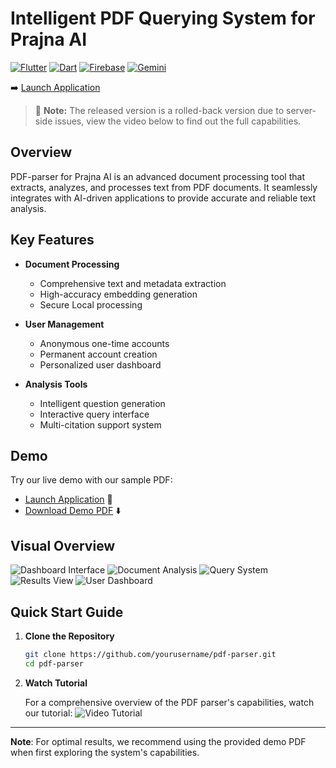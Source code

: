# Intelligent PDF Querying System for Prajna AI
[![Flutter](https://img.shields.io/badge/Flutter-02569B?style=for-the-badge&logo=flutter&logoColor=white)](https://flutter.dev/)
[![Dart](https://img.shields.io/badge/Dart-0175C2?style=for-the-badge&logo=dart&logoColor=white)](https://dart.dev/)
[![Firebase](https://img.shields.io/badge/Firebase-FFCA28?style=for-the-badge&logo=firebase&logoColor=black)](https://firebase.google.com/)
[![Gemini](https://img.shields.io/badge/Gemini-8E75B2?style=for-the-badge&logo=google&logoColor=white)](https://deepmind.google/technologies/gemini/)

➡️ [Launch Application](https://pdf-parser-88393.web.app)

> :memo: **Note:** The released version is a rolled-back version due to server-side issues, view the video below to find out the full capabilities.

## Overview

PDF-parser for Prajna AI is an advanced document processing tool that extracts, analyzes, and processes text from PDF documents. It seamlessly integrates with AI-driven applications to provide accurate and reliable text analysis.

## Key Features

- **Document Processing**
  - Comprehensive text and metadata extraction
  - High-accuracy embedding generation
  - Secure Local processing

- **User Management**
  - Anonymous one-time accounts
  - Permanent account creation
  - Personalized user dashboard

- **Analysis Tools**
  - Intelligent question generation
  - Interactive query interface
  - Multi-citation support system

## Demo

Try our live demo with our sample PDF:
- [Launch Application](https://pdf-parser-88393.web.app) 🚀
- [Download Demo PDF](https://raw.githubusercontent.com/RishiAhuja/PDF-parser/refs/heads/main/test.pdf) ⬇️

## Visual Overview

![Dashboard Interface](https://raw.githubusercontent.com/RishiAhuja/PDF-parser/refs/heads/main/assets/1.png)
![Document Analysis](https://raw.githubusercontent.com/RishiAhuja/PDF-parser/refs/heads/main/assets/2.png)
![Query System](https://raw.githubusercontent.com/RishiAhuja/PDF-parser/refs/heads/main/assets/3.png)
![Results View](https://raw.githubusercontent.com/RishiAhuja/PDF-parser/refs/heads/main/assets/4.png)
![User Dashboard](https://raw.githubusercontent.com/RishiAhuja/PDF-parser/refs/heads/main/assets/5.png)

## Quick Start Guide

1. **Clone the Repository**
   ```bash
   git clone https://github.com/yourusername/pdf-parser.git
   cd pdf-parser
   ```

2. **Watch Tutorial**
   
   For a comprehensive overview of the PDF parser's capabilities, watch our tutorial:
   ![Video Tutorial](https://youtu.be/ydlOXu-8uQg)

---

**Note**: For optimal results, we recommend using the provided demo PDF when first exploring the system's capabilities.
